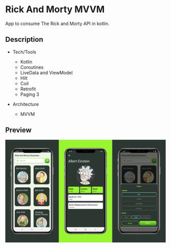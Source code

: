 # Rick And Morty MVVM
App to consume The Rick and Morty API in kotlin.

## Description

* Tech/Tools
   - Kotlin
   - Coroutines
   - LiveData and ViewModel
   - Hilt
   - Coil 
   - Retrofit
   - Paging 3

* Architecture
   - MVVM

## Preview

![preview1](https://github.com/chrismagaa/RickAndMortyMVVM/blob/master/preview.png)



